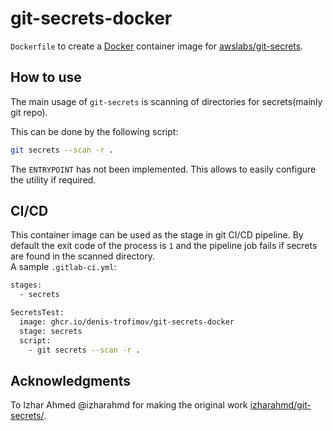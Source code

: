 # git-secrets-docker

`Dockerfile` to create a [Docker](https://www.docker.com/) container image for [awslabs/git-secrets](https://github.com/awslabs/git-secrets).

## How to use

The main usage of `git-secrets` is scanning of directories for secrets(mainly git repo).  

This can be done by the following script:

```sh
git secrets --scan -r .
```

The `ENTRYPOINT` has not been implemented. This allows to easily configure the utility if required.

## CI/CD

This container image can be used as the stage in git CI/CD pipeline. By default the exit code of the process is `1`  and the pipeline job fails if secrets are found in the scanned directory.  
A sample `.gitlab-ci.yml`:

```sh
stages:
  - secrets

SecretsTest:
  image: ghcr.io/denis-trofimov/git-secrets-docker
  stage: secrets
  script:
    - git secrets --scan -r .
```

## Acknowledgments

To Izhar Ahmed @izharahmd for making the original work [izharahmd/git-secrets/](https://github.com/izharahmd/git-secrets/).
